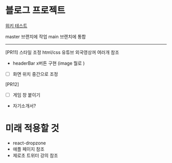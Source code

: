 # 블로그 프로젝트

[위키 테스트](https://github.com/CodeSoom/project-react-6-shongs27.wiki.git)

master 브랜치에 작업
main 브랜치에 통합

---

[PR11] 스타일 조정
html/css 유튜브 외국영상꺼 여러개 참조

- headerBar x버튼 구현 (image 뭘로 )
- [ ] 화면 위치 중간으로 조정

[PR12]

- [ ] 게임 창 붙이기
- 자기소개서?

# 미래 적용할 것

- react-dropzone
- 애플 페이지 참조
- 제로초 트위터 강의 참조
